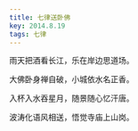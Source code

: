 ```yaml
---
title: 七律送卧佛
key: 2014.8.19
tags: 七律
---
```


雨天把酒看长江，乐在岸边思道场。

大佛卧身禅自破，小城依水名正香。

入杯入水吞星月，随景随心忆汗唐。

波涛化语风相送，悟觉寺庙上山岗。

</br>

